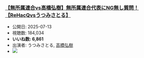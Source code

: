 ### [【無所属連合vs高橋弘樹】無所属連合代表にNG無し質問！【ReHacQvsうつみさとる】](https://www.youtube.com/watch?v=_fABllBX-34)
-   公開日: 2025-07-13
-   視聴数: 184,034
-   **いいね数: 6,861**
-   出演者: うつみさとる, [高橋弘樹](/rehacq_fan/people/高橋弘樹 "wikilink")
- [![](https://img.youtube.com/vi/_fABllBX-34/hqdefault.jpg)](https://www.youtube.com/watch?v=_fABllBX-34)
